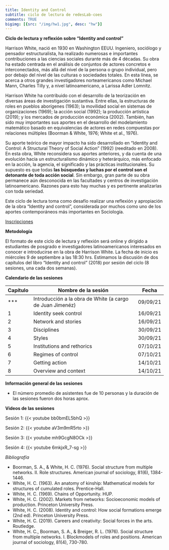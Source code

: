 ```yaml
---
title: Identity and Control
subtitle: ciclo de lectura de redesLab-coes
comments: TRUE
bigimg: [{src: "/img/hw1.jpg", desc: "hw"}]
---
```


**Ciclo de lectura y reflexión sobre “Identity and control”**

Harrison White, nació en 1930 en Washington EEUU. Ingeniero, sociólogo y pensador estructuralista, ha realizado numerosas e importantes contribuciones a las ciencias sociales durante más de 4 décadas. Su obra ha estado centrada en el análisis de conjuntos de actores concretos e interconectados, más allá del nivel de la persona o grupo individual, pero por debajo del nivel de las culturas o sociedades totales. En esta línea, se acerca a otros grandes investigadores norteamericanos como Michael Mann, Charles Tilly y, a nivel latinoamericano, a Larissa Adler Lomnitz. 

Harrison White ha contribuido con el desarrollo de la teorización en diversas áreas de investigación sustantiva. Entre ellas, la estructuras de roles en pueblos aborígenes (1963); la movilidad social en sistemas de organizaciones (1969); la acción social (1992); la producción artística (2019); y los mercados de producción económica (2002). También, han sido muy importantes sus aportes en el desarrollo del modelamiento matemático basado en equivalencias de actores en redes compuestas por relaciones múltiples (Boorman & White, 1976; White et al., 1976).

Su aporte teórico de mayor impacto ha sido desarrollado en “Identity and Control: A Structural Theory of Social Action” (1992) (reeditado en 2008). En esta obra, White reconsidera sus aportes anteriores, y da cuenta de una evolución hacia un estructuralismo dinámico y heterárquico, más enfocado en la acción, la agencia, el significado y las prácticas institucionales. Su supuesto es que todas **las búsquedas y luchas por el control son el detonante de toda acción social**. Sin embargo, gran parte de su obra permanece aún desconocida en las facultades y centros de investigación latinoamericano. Razones para esto hay muchas y es pertinente analizarlas con toda seriedad. 

Este ciclo de lectura toma como desafío realizar una reflexión y apropiación de la obra “Identity and control”, considerada por muchos como uno de los aportes contemporáneos más importantes en Sociología.

[Inscripciones](https://docs.google.com/forms/d/e/1FAIpQLScsOOC7ziAMGkzr344RKAqrs3ChVgliKh_xN8NRxwbUY1GkjA/viewform?vc=0&c=0&w=1&flr=0)


**Metodología**

El formato de este ciclo de lectura y reflexión será online y dirigido a estudiantes de posgrado e investigadores latinoamericanos interesados en conocer e introducirse en la obra de Harrison White. La fecha de inicio es miércoles 9 de septiembre a las 18:30 hrs. Estimamos la discusión de dos capítulos del libro “Identity and control” (2018) por sesión del ciclo (8 sesiones, una cada dos semanas).

**Calendario de las sesiones**

| Capítulo 	| Nombre de la sesión 	| Fecha 	|
|-	|-	|-	|
|***    | Introducción a la obra de White (a cargo de Juan Jimenéz) | 09/09/21 |
| 1 	| Identity seek control 	| 16/09/21 	|
| 2 	| Network and stories 	| 16/09/21 	|
| 3 	| Disciplines 	| 30/09/21 	|
| 4 	| Styles 	| 30/09/21 	|
| 5 	| Institutions and rethorics 	| 07/10/21 	|
| 6 	| Regimes of control 	| 07/10/21 	|
| 7 	| Getting action 	| 14/10/21 	|
| 8 	| Overview and context 	| 14/10/21 	|


**Información general de las sesiones**

- El número promedio de asistentes fue de 10 personas y la duración de las sesiones fueron dos horas aprox. 

**Videos de las sesiones**

Sesión 1: {{< youtube bb0bmEL5bhQ >}}

Sesión 2: {{< youtube aV3m9mR5rto >}}

Sesión 3: {{< youtube mh9GcgN8OCk >}}

Sesión 4: {{< youtube 6mkjxR_7-sg >}}



*Bibliografía* 

- Boorman, S. A., & White, H. C. (1976). Social structure from multiple networks. II. Role structures. American journal of sociology, 81(6), 1384-1446.
- White, H. C. (1963). An anatomy of kinship: Mathematical models for structures of cumulated roles. Prentice-Hall.
- White, H. C. (1969). Chains of Opportunity. HUP.
- White, H. C. (2002). Markets from networks: Socioeconomic models of production. Princeton University Press.
- White, H. C. (2008). Identity and control: How social formations emerge (2nd ed). Princeton University Press.
- White, H. C. (2019). Careers and creativity: Social forces in the arts. Routledge.
- White, H. C., Boorman, S. A., & Breiger, R. L. (1976). Social structure from multiple networks. I. Blockmodels of roles and positions. American journal of sociology, 81(4), 730-780.









